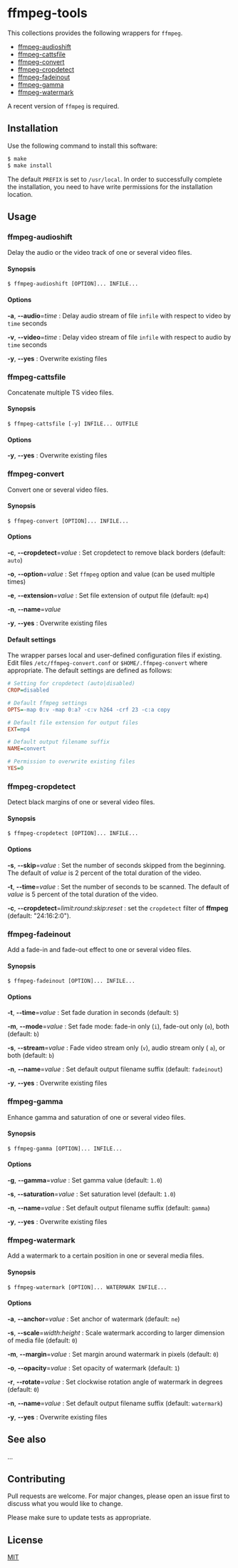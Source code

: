 # ffmpeg-tools

This collections provides the following wrappers for `ffmpeg`.

+ [ffmpeg-audioshift](#ffmpeg-audioshift)
+ [ffmpeg-cattsfile](#ffmpeg-cattsfile)
+ [ffmpeg-convert](#ffmpeg-convert)
+ [ffmpeg-cropdetect](#ffmpeg-cropdetect)
+ [ffmpeg-fadeinout](#ffmpeg-fadeinout)
+ [ffmpeg-gamma](#ffmpeg-gamma)
+ [ffmpeg-watermark](#ffmpeg-watermark)

A recent version of `ffmpeg` is required.



## Installation

Use the following command to install this software:

```bash
$ make
$ make install
```

The default `PREFIX` is set to `/usr/local`.  In order to successfully complete the installation, you need to have write permissions for the installation location.



## Usage


### ffmpeg-audioshift

Delay the audio or the video track of one or several video files.

#### Synopsis

```console
$ ffmpeg-audioshift [OPTION]... INFILE...
```

#### Options

**-a**, **--audio**=_time_
: Delay audio stream of file `infile` with respect to video by `time` seconds

**-v**, **--video**=_time_
: Delay video stream of file `infile` with respect to audio by `time` seconds

**-y**, **--yes**
: Overwrite existing files


### ffmpeg-cattsfile

Concatenate multiple TS video files.

#### Synopsis

```console
$ ffmpeg-cattsfile [-y] INFILE... OUTFILE
```

#### Options

**-y**, **--yes**
: Overwrite existing files


### ffmpeg-convert

Convert one or several video files.

#### Synopsis

```console
$ ffmpeg-convert [OPTION]... INFILE...
```

#### Options

**-c**, **--cropdetect**=_value_
: Set cropdetect to remove black borders (default: `auto`)

**-o**, **--option**=_value_
: Set `ffmpeg` option and value (can be used multiple times)

**-e**, **--extension**=_value_
: Set file extension of output file (default: `mp4`)

**-n**, **--name**=_value_

**-y**, **--yes**
: Overwrite existing files

#### Default settings

The wrapper parses local and user-defined configuration files if existing.  Edit files `/etc/ffmpeg-convert.conf` or `$HOME/.ffmpeg-convert` where appropriate.  The default settings are defined as follows:

```ini
# Setting for cropdetect (auto|disabled)
CROP=disabled

# Default ffmpeg settings
OPTS=-map 0:v -map 0:a? -c:v h264 -crf 23 -c:a copy

# Default file extension for output files
EXT=mp4

# Default output filename suffix
NAME=convert

# Permission to overwrite existing files
YES=0
```


### ffmpeg-cropdetect

Detect black margins of one or several video files.

#### Synopsis

```console
$ ffmpeg-cropdetect [OPTION]... INFILE...
```

#### Options

**-s**, **--skip**=_value_
: Set the number of seconds skipped from the beginning.  The default of _value_ is 2 percent of the total duration of the video.  

**-t**, **--time**=_value_
: Set the number of seconds to be scanned.  The default of _value_ is 5 percent of the total duration of the video.

**-c**, **--cropdetect**=_limit_:_round_:_skip_:_reset_
: set the `cropdetect` filter of **ffmpeg** (default: "24:16:2:0").


### ffmpeg-fadeinout

Add a fade-in and fade-out effect to one or several video files.

#### Synopsis

```console
$ ffmpeg-fadeinout [OPTION]... INFILE...
```

#### Options

**-t**, **--time**=_value_
: Set fade duration in seconds (default: `5`)

**-m**, **--mode**=_value_
: Set fade mode: fade-in only (`i`), fade-out only (`o`), both (default: `b`)

**-s**, **--stream**=_value_
: Fade video stream only (`v`), audio stream only ( `a`), or both (default: `b`)

**-n**, **--name**=_value_
: Set default output filename suffix (default: `fadeinout`)

**-y**, **--yes**
: Overwrite existing files


### ffmpeg-gamma

Enhance gamma and saturation of one or several video files.

#### Synopsis

```console
$ ffmpeg-gamma [OPTION]... INFILE...
```

#### Options

**-g**, **--gamma**=_value_
: Set gamma value (default: `1.0`)

**-s**, **--saturation**=_value_
: Set saturation level (default: `1.0`)

**-n**, **--name**=_value_
: Set default output filename suffix (default: `gamma`)

**-y**, **--yes**
: Overwrite existing files


### ffmpeg-watermark

Add a watermark to a certain position in one or several media files.

#### Synopsis

```console
$ ffmpeg-watermark [OPTION]... WATERMARK INFILE...
```

#### Options

**-a**, **--anchor**=_value_
: Set anchor of watermark (default: `ne`)

**-s**, **--scale**=_width_:_height_
: Scale watermark according to larger dimension of media file (default: `0`)

**-m**, **--margin**=_value_
: Set margin around watermark in pixels (default: `0`)

**-o**, **--opacity**=_value_
: Set opacity of watermark (default: `1`)

**-r**, **--rotate**=_value_
: Set clockwise rotation angle of watermark in degrees (default: `0`)

**-n**, **--name**=_value_
: Set default output filename suffix (default: `watermark`)

**-y**, **--yes**
: Overwrite existing files


## See also

...



## Contributing

Pull requests are welcome. For major changes, please open an issue first to discuss what you would like to change.

Please make sure to update tests as appropriate.



## License

[MIT](https://choosealicense.com/licenses/mit/)
